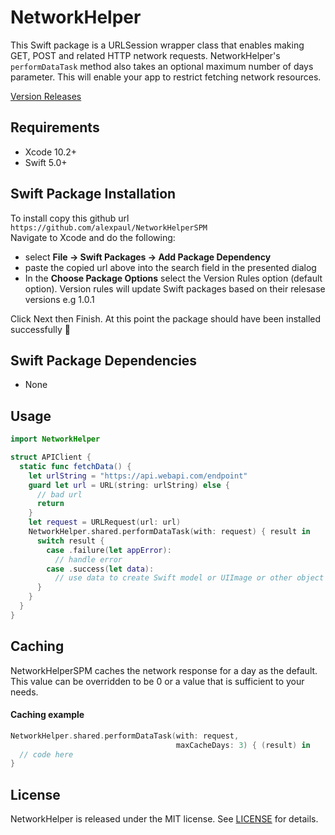# NetworkHelper

This Swift package is a URLSession wrapper class that enables making GET, POST and related HTTP network requests. NetworkHelper's ```performDataTask``` method also takes an optional maximum number of days parameter. This will enable your app to restrict fetching network resources. 


[Version Releases](https://github.com/alexpaul/NetworkHelperSPM/releases)

## Requirements 

* Xcode 10.2+ 
* Swift 5.0+ 

## Swift Package Installation 

To install copy this github url
```https://github.com/alexpaul/NetworkHelperSPM```  
Navigate to Xcode and do the following: 
 - select **File -> Swift Packages -> Add Package Dependency** 
 - paste the copied url above into the search field in the presented dialog
 - In the **Choose Package Options** select the Version Rules option (default option). Version rules will update Swift packages based on their relesase versions e.g 1.0.1
 
 Click Next then Finish. 
 At this point the package should have been installed successfully 🥳 

## Swift Package Dependencies 

* None

## Usage 

```swift
import NetworkHelper

struct APIClient {
  static func fetchData() {
    let urlString = "https://api.webapi.com/endpoint"
    guard let url = URL(string: urlString) else {
      // bad url 
      return 
    }
    let request = URLRequest(url: url) 
    NetworkHelper.shared.performDataTask(with: request) { result in 
      switch result {
        case .failure(let appError): 
          // handle error
        case .success(let data): 
          // use data to create Swift model or UIImage or other object as needed
      }
    }
  }
}
```

## Caching 

NetworkHelperSPM caches the network response for a day as the default. This value can be overridden to be 0 or a value that is sufficient to your needs. 

#### Caching example 

```swift 
NetworkHelper.shared.performDataTask(with: request,
                                     maxCacheDays: 3) { (result) in
  // code here
}
```

## License

NetworkHelper is released under the MIT license. See [LICENSE](https://github.com/alexpaul/NetworkHelperSPM/blob/master/LICENSE) for details.

